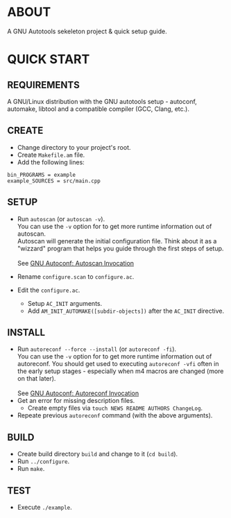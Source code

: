 # ABOUT

A GNU Autotools sekeleton project & quick setup guide.

# QUICK START

## REQUIREMENTS

A GNU/Linux distribution with the GNU autotools setup - autoconf, automake,
libtool and a compatible compiler (GCC, Clang, etc.).

## CREATE

* Change directory to your project's root.
* Create `Makefile.am` file.
* Add the following lines:
```
bin_PROGRAMS = example
example_SOURCES = src/main.cpp
```

## SETUP

* Run `autoscan` (or `autoscan -v`).<br />
    You can use the `-v` option for to get more runtime information out of autoscan.<br />
    Autoscan will generate the initial configuration file. Think about it as a
    "wizzard" program that helps you guide through the first steps of setup.<br /><br />
    See [GNU Autoconf: Autoscan Invocation](https://www.gnu.org/savannah-checkouts/gnu/autoconf/manual/autoconf-2.70/html_node/autoscan-Invocation.html)

* Rename `configure.scan` to `configure.ac`.
* Edit the `configure.ac`.
    * Setup `AC_INIT` arguments.
    * Add `AM_INIT_AUTOMAKE([subdir-objects])` after the `AC_INIT` directive.

## INSTALL

* Run `autoreconf --force --install` (or `autoreconf -fi`).<br />
    You can use the `-v` option for to get more runtime information out of
    autoreconf. You should get used to executing `autoreconf -vfi` often in the early
    setup stages - especially when m4 macros are changed (more on that later).<br /><br />
    See [GNU Autoconf: Autoreconf Invocation](https://www.gnu.org/savannah-checkouts/gnu/autoconf/manual/autoconf-2.70/html_node/autoreconf-Invocation.html)
* Get an error for missing description files.
    * Create empty files via `touch NEWS README AUTHORS ChangeLog`.
* Repeate previous `autoreconf` command (with the above arguments).

## BUILD

* Create build directory `build` and change to it (`cd build`).
* Run `../configure`.
* Run `make`.

## TEST

* Execute `./example`.
